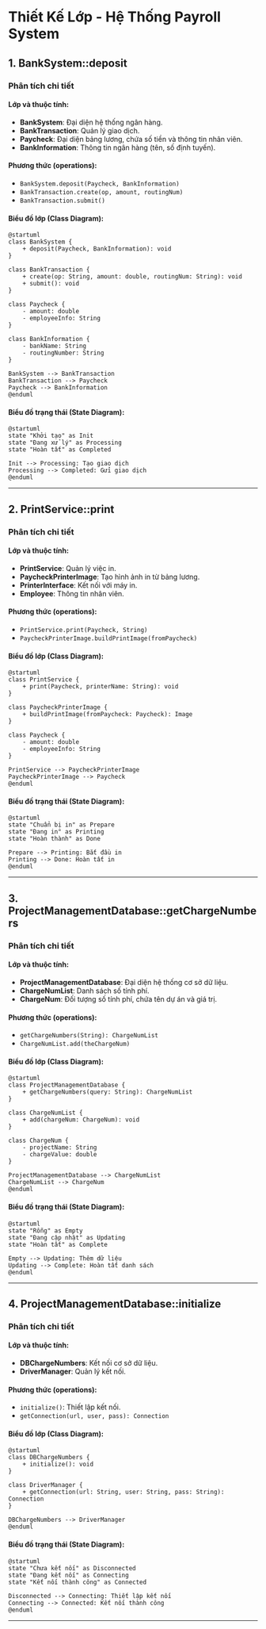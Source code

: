 
# Thiết Kế Lớp - Hệ Thống Payroll System

## 1. BankSystem::deposit

### **Phân tích chi tiết**

#### **Lớp và thuộc tính**:
- **BankSystem**: Đại diện hệ thống ngân hàng.
- **BankTransaction**: Quản lý giao dịch.
- **Paycheck**: Đại diện bảng lương, chứa số tiền và thông tin nhân viên.
- **BankInformation**: Thông tin ngân hàng (tên, số định tuyến).

#### **Phương thức (operations)**:
- `BankSystem.deposit(Paycheck, BankInformation)`
- `BankTransaction.create(op, amount, routingNum)`
- `BankTransaction.submit()`

#### **Biểu đồ lớp (Class Diagram)**:
```plantuml
@startuml
class BankSystem {
    + deposit(Paycheck, BankInformation): void
}

class BankTransaction {
    + create(op: String, amount: double, routingNum: String): void
    + submit(): void
}

class Paycheck {
    - amount: double
    - employeeInfo: String
}

class BankInformation {
    - bankName: String
    - routingNumber: String
}

BankSystem --> BankTransaction
BankTransaction --> Paycheck
Paycheck --> BankInformation
@enduml
```

#### **Biểu đồ trạng thái (State Diagram)**:
```plantuml
@startuml
state "Khởi tạo" as Init
state "Đang xử lý" as Processing
state "Hoàn tất" as Completed

Init --> Processing: Tạo giao dịch
Processing --> Completed: Gửi giao dịch
@enduml
```

---

## 2. PrintService::print

### **Phân tích chi tiết**

#### **Lớp và thuộc tính**:
- **PrintService**: Quản lý việc in.
- **PaycheckPrinterImage**: Tạo hình ảnh in từ bảng lương.
- **PrinterInterface**: Kết nối với máy in.
- **Employee**: Thông tin nhân viên.

#### **Phương thức (operations)**:
- `PrintService.print(Paycheck, String)`
- `PaycheckPrinterImage.buildPrintImage(fromPaycheck)`

#### **Biểu đồ lớp (Class Diagram)**:
```plantuml
@startuml
class PrintService {
    + print(Paycheck, printerName: String): void
}

class PaycheckPrinterImage {
    + buildPrintImage(fromPaycheck: Paycheck): Image
}

class Paycheck {
    - amount: double
    - employeeInfo: String
}

PrintService --> PaycheckPrinterImage
PaycheckPrinterImage --> Paycheck
@enduml
```

#### **Biểu đồ trạng thái (State Diagram)**:
```plantuml
@startuml
state "Chuẩn bị in" as Prepare
state "Đang in" as Printing
state "Hoàn thành" as Done

Prepare --> Printing: Bắt đầu in
Printing --> Done: Hoàn tất in
@enduml
```

---

## 3. ProjectManagementDatabase::getChargeNumbers

### **Phân tích chi tiết**

#### **Lớp và thuộc tính**:
- **ProjectManagementDatabase**: Đại diện hệ thống cơ sở dữ liệu.
- **ChargeNumList**: Danh sách số tính phí.
- **ChargeNum**: Đối tượng số tính phí, chứa tên dự án và giá trị.

#### **Phương thức (operations)**:
- `getChargeNumbers(String): ChargeNumList`
- `ChargeNumList.add(theChargeNum)`

#### **Biểu đồ lớp (Class Diagram)**:
```plantuml
@startuml
class ProjectManagementDatabase {
    + getChargeNumbers(query: String): ChargeNumList
}

class ChargeNumList {
    + add(chargeNum: ChargeNum): void
}

class ChargeNum {
    - projectName: String
    - chargeValue: double
}

ProjectManagementDatabase --> ChargeNumList
ChargeNumList --> ChargeNum
@enduml
```

#### **Biểu đồ trạng thái (State Diagram)**:
```plantuml
@startuml
state "Rỗng" as Empty
state "Đang cập nhật" as Updating
state "Hoàn tất" as Complete

Empty --> Updating: Thêm dữ liệu
Updating --> Complete: Hoàn tất danh sách
@enduml
```

---

## 4. ProjectManagementDatabase::initialize

### **Phân tích chi tiết**

#### **Lớp và thuộc tính**:
- **DBChargeNumbers**: Kết nối cơ sở dữ liệu.
- **DriverManager**: Quản lý kết nối.

#### **Phương thức (operations)**:
- `initialize()`: Thiết lập kết nối.
- `getConnection(url, user, pass): Connection`

#### **Biểu đồ lớp (Class Diagram)**:
```plantuml
@startuml
class DBChargeNumbers {
    + initialize(): void
}

class DriverManager {
    + getConnection(url: String, user: String, pass: String): Connection
}

DBChargeNumbers --> DriverManager
@enduml
```

#### **Biểu đồ trạng thái (State Diagram)**:
```plantuml
@startuml
state "Chưa kết nối" as Disconnected
state "Đang kết nối" as Connecting
state "Kết nối thành công" as Connected

Disconnected --> Connecting: Thiết lập kết nối
Connecting --> Connected: Kết nối thành công
@enduml
```

---

